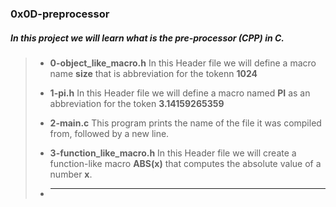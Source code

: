 ### 0x0D-preprocessor

##### In this project we will learn **what is the pre-processor (CPP) in C**.

> - **0-object_like_macro.h** In this Header file we will define a macro name **size** that is abbreviation for the tokenn **1024**
>
> - **1-pi.h** In this Header file we will define a macro named **PI** as an abbreviation for the token **3.14159265359**
>
> - **2-main.c** This program prints the name of the file it was compiled from, followed by a new line.
>
> - **3-function_like_macro.h** In this Header file we will create a function-like macro **ABS(x)** that computes the absolute value of a number **x**.
>
> - ****
